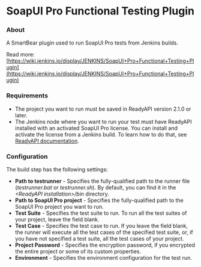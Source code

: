 # SoapUI Pro Functional Testing Plugin

### About

A SmartBear plugin used to run SoapUI Pro tests from Jenkins builds. 

Read more: [https://wiki.jenkins.io/display/JENKINS/SoapUI+Pro+Functional+Testing+Plugin](https://wiki.jenkins.io/display/JENKINS/SoapUI+Pro+Functional+Testing+Plugin)

### Requirements

* The project you want to run must be saved in ReadyAPI version 2.1.0 or later.
* The Jenkins node where you want to run your test must have ReadyAPI installed with an activated SoapUI Pro license. You can install and activate the license from a Jenkins build. To learn how to do that, see [ReadyAPI documentation](https://support.smartbear.com/readyapi/docs/soapui/running/automating/jenkins.html).

### Configuration

The build step has the following settings:  
	
* **Path to testrunner** - Specifies the fully-qualified path to the runner file (*testrunner.bat* or *testrunner.sh*). By default, you can find it in the *&lt;ReadyAPI installation&gt;/bin* directory.
* **Path to SoapUI Pro project** -  Specifies the fully-qualified path to the SoapUI Pro project you want to run.
* **Test Suite** - Specifies the test suite to run. To run all the test suites of your project, leave the field blank.
* **Test Case** - Specifies the test case to run. If you leave the field blank, the runner will execute all the test cases of the specified test suite, or, if you have not specified a test suite, all the test cases of your project.
* **Project Password** - Specifies the encryption password, if you encrypted the entire project or some of its custom properties.
* **Environment** - Specifies the environment configuration for the test run.
